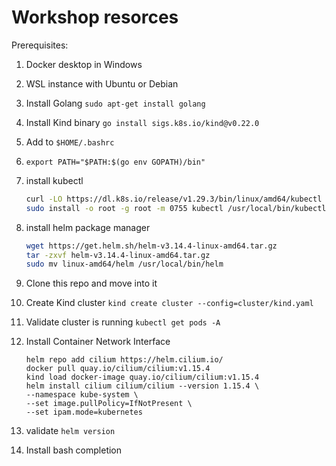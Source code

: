 # Workshop resorces

Prerequisites:
1. Docker desktop in Windows
2. WSL instance with Ubuntu or Debian

1. Install Golang `sudo apt-get install golang`
1. Install Kind binary `go install sigs.k8s.io/kind@v0.22.0`
1. Add to `$HOME/.bashrc`
2.     export PATH="$PATH:$(go env GOPATH)/bin" 
1. install kubectl 
    ```bash
    curl -LO https://dl.k8s.io/release/v1.29.3/bin/linux/amd64/kubectl
    sudo install -o root -g root -m 0755 kubectl /usr/local/bin/kubectl
    ``` 
1. install helm package manager 
    ```bash
    wget https://get.helm.sh/helm-v3.14.4-linux-amd64.tar.gz
    tar -zxvf helm-v3.14.4-linux-amd64.tar.gz
    sudo mv linux-amd64/helm /usr/local/bin/helm
    ```
1. Clone this repo and move into it
1. Create Kind cluster `kind create cluster --config=cluster/kind.yaml`
1. Validate cluster is running `kubectl get pods -A`
1. Install Container Network Interface 
    ```
    helm repo add cilium https://helm.cilium.io/
    docker pull quay.io/cilium/cilium:v1.15.4
    kind load docker-image quay.io/cilium/cilium:v1.15.4
    helm install cilium cilium/cilium --version 1.15.4 \
   --namespace kube-system \
   --set image.pullPolicy=IfNotPresent \
   --set ipam.mode=kubernetes
    ```
1. validate `helm version`

1. Install bash completion
